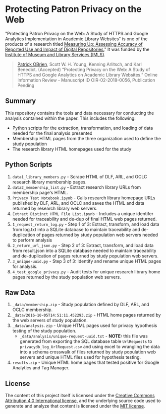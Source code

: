 # Protecting Patron Privacy on the Web

"Protecting Patron Privacy on the Web: A Study of HTTPS and Google Analytics Implementation in Academic Library Websites" is one of the products of a research titled [Measuring Up: Assessing Accuracy of Reported Use and Impact of Digital Repositories.](http://scholarworks.montana.edu/xmlui/handle/1/8924)" It was funded by the [Institute of Museum and Library Services (IMLS)](https://www.imls.gov/).

> [Patrick OBrien](https://www.linkedin.com/in/obrienpatricks/), Scott W. H. Young, Kenning Arlitsch, and Karl Benedict. (Accepted) “Protecting Privacy on the Web: A Study of HTTPS and Google Analytics on Academic Library Websites.” Online Information Review - Manuscript ID OIR-02-2018-0056, Publication Pending


## Summary

This repository contains the tools and data necessary for conducting the analysis contained within the paper.  This includes the following:
* Python scripts for the extraction, transformation, and loading of data needed for the final analysis presented
* Membership HTML pages from the three organization used to define the study population
* The research library HTML homepages used for the study


## Python Scripts
1. `data1_library_members.py` - Scrape HTML of DLF, ARL, and OCLC research library membership pages.
2. `data2_membership_list.py` - Extract research library URLs from membership page's HTML.
3. `Privacy Test Notebook.ipynb` - Calls research library homepage URLs published by DLF, ARL, and OCLC and saves the HTML and data returned by research library web servers. 
4. `Extract Distinct HTML File List.ipynb` - Includes a unique identifer needed for traceability and de-dup of final HTML web pages returned.
5. `1_request_return_log.py` - Step 1 of 3:  Extract, transform, and load data from log.txt into a SQLite database to maintain traceability and de-duplication of pages returned by study population web servers needed to perform analysis
6. `2_return_url_json.py` - Step 2 of 3:  Extract, transform, and load data from result.json into a SQLite database needed to maintain traceability and de-duplication of pages returned by study population web servers.
1. `3_unique-uuid.py` - Step 3 of 3:  Identify and rename unique HTML pages for analysis.
1. `4_test_google_privacy.py` - Audit tests for unique research library home pages returned by the study population web servers.



## Raw Data
1. `_data/membership.zip` - Study population defined by DLF, ARL, and OCLC membership.
1. `_data/2016-10-05T14:51:11.452293.zip` - HTML home pages returned by the web servers of study population.
1. `_data/analysis.zip` - Unique HTML pages used for privacy hypothesis testing of the study population.
    * `_data/analysis/unique-request-uuid.txt` - **NOTE:** this file was generated from exporting the SQL database table `UrlRequests` to `privacydb_log_UrlRequest.csv` and using excel to wrangling the data into a schema crosswalk of files returned by study population web servers and unique HTML files used for hypothesis testing.
1. `results.zip` - Unique HTML home pages that tested positive for Google Analytics and Tag Manager.



## License
The content of this project itself is licensed under the [Creative Commons Attribution 4.0 International license](https://creativecommons.org/licenses/by/4.0/), and the underlying source code used to generate and analyze that content is licensed under the [MIT license](https://opensource.org/licenses/mit-license.php).
